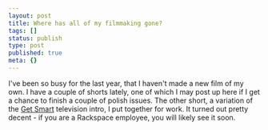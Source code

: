 ```yaml
---
layout: post
title: Where has all of my filmmaking gone?
tags: []
status: publish
type: post
published: true
meta: {}
---
```

I've been so busy for the last year, that I haven't made a new film of my own.  I have a couple of shorts lately, one of which I may post up here if I get a chance to finish a couple of polish issues.  The other short, a variation of the [Get Smart](http://imdb.com/title/tt0058805/) television intro, I put together for work.  It turned out pretty decent - if you are a Rackspace employee, you will likely see it soon.
